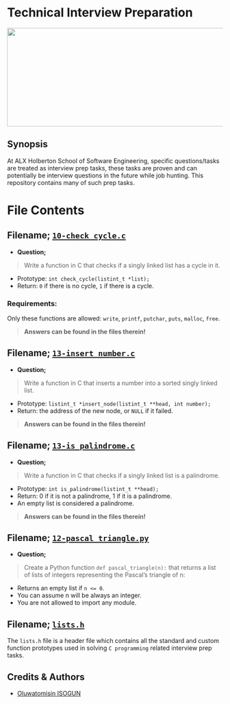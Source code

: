 # Technical Interview Preparation

<p align="center"> <img src="https://resources.workable.com/wp-content/uploads/2018/05/prepare-interviews-featured.png" width="600" height="230" />

## Synopsis
At ALX Holberton School of Software Engineering, specific questions/tasks are treated as interview prep tasks, these tasks are proven and can potentially be interview questions in the future while job hunting. This repository contains many of such prep tasks.

# File Contents
## Filename; **[`10-check_cycle.c`](https://github.com/TosinISOGUN/technical_interview_preparation/blob/main/10-check_cycle.c)**
- **Question;**
> Write a function in C that checks if a singly linked list has a cycle in it.

- Prototype: `int check_cycle(listint_t *list);`
- Return: `0` if there is no cycle, `1` if there is a cycle.

### Requirements:

Only these functions are allowed: `write`, `printf`, `putchar`, `puts`, `malloc`, `free`.

> **Answers can be found in the files therein!**

## Filename; **[`13-insert_number.c`](https://github.com/TosinISOGUN/technical_interview_preparation/blob/main/13-insert_number.c)**

- **Question;**
> Write a function in C that inserts a number into a sorted singly linked list.

- Prototype: `listint_t *insert_node(listint_t **head, int number);`
- Return: the address of the new node, or `NULL` if it failed.

> **Answers can be found in the files therein!**

## Filename; **[`13-is_palindrome.c`](https://github.com/TosinISOGUN/technical_interview_preparation/blob/main/13-is_palindrome.c)**

- **Question;**
> Write a function in C that checks if a singly linked list is a palindrome.

- Prototype: `int is_palindrome(listint_t **head);`
- Return: 0 if it is not a palindrome, 1 if it is a palindrome.
- An empty list is considered a palindrome.

> **Answers can be found in the files therein!**
  
## Filename; **[`12-pascal_triangle.py`](https://github.com/TosinISOGUN/technical_interview_preparation/blob/main/12-pascal_triangle.py)**
  
- **Question;**
> Create a Python function `def pascal_triangle(n):` that returns a list of lists of integers representing the Pascal’s triangle of n:

- Returns an empty list if `n <= 0`.
- You can assume n will be always an integer.
- You are not allowed to import any module.
                                   

## Filename; **[`lists.h`](https://github.com/TosinISOGUN/technical_interview_preparation/blob/main/lists.h)**
The `lists.h` file is a header file which contains all the standard and custom function prototypes used in solving `C programming` related interview prep tasks.                                  
                                 
                                 
## Credits & Authors
- [Oluwatomisin ISOGUN](https://@github.com/TosinISOGUN)
